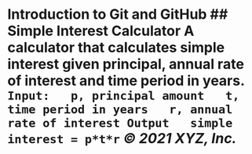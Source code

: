 
# Introduction to Git and GitHub ## Simple Interest Calculator A calculator that calculates simple interest given principal, annual rate of interest and time period in years. ``` Input:   p, principal amount   t, time period in years   r, annual rate of interest Output   simple interest = p*t*r ``` _© 2021 XYZ, Inc._
